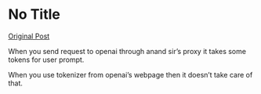 # No Title

[Original Post](https://discourse.onlinedegree.iitm.ac.in/t/163247/132)

<p>When you send request to openai through anand sir’s proxy it takes some tokens for user prompt.</p>
<p>When you use tokenizer from openai’s webpage then it doesn’t take care of that.</p>
